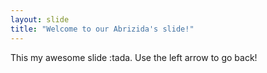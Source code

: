 ```yaml
---
layout: slide
title: "Welcome to our Abrizida's slide!"
---
```

This my awesome slide :tada.
Use the left arrow to go back!
